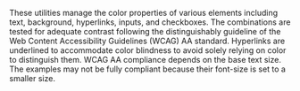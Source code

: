 These utilities manage the color properties of various elements including text, background, hyperlinks, inputs, and checkboxes. The combinations are tested for adequate contrast following the distinguishably guideline of the Web Content Accessibility Guidelines (WCAG) AA standard. Hyperlinks are underlined to accommodate color blindness to avoid solely relying on color to distinguish them. WCAG AA compliance depends on the base text size. The examples may not be fully compliant because their font-size is set to a smaller size.